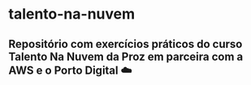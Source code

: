 # talento-na-nuvem
## **Repositório com exercícios práticos do curso Talento Na Nuvem** da Proz em parceira com a AWS e o Porto Digital ☁️


